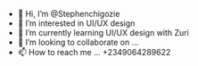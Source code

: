 - 👋 Hi, I’m @Stephenchigozie
- 👀 I’m interested in UI/UX design
- 🌱 I’m currently learning UI/UX design with Zuri
- 💞️ I’m looking to collaborate on ...
- 📫 How to reach me ... +2349064289622

<!---
Stephenchigozie/Stephenchigozie is a ✨ special ✨ repository because its `README.md` (this file) appears on your GitHub profile.
You can click the Preview link to take a look at your changes.
--->
